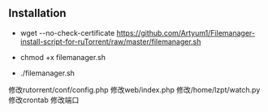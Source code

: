 Installation
---------------------------
* wget --no-check-certificate https://github.com/Artyum1/Filemanager-install-script-for-ruTorrent/raw/master/filemanager.sh
 
* chmod +x filemanager.sh
 
* ./filemanager.sh

修改rutorrent/conf/config.php
修改web/index.php
修改/home/lzpt/watch.py
修改crontab
修改端口
